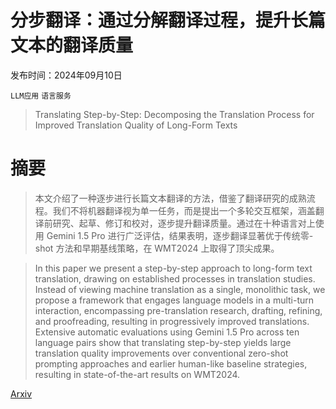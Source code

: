 # 分步翻译：通过分解翻译过程，提升长篇文本的翻译质量

发布时间：2024年09月10日

`LLM应用` `语言服务`

> Translating Step-by-Step: Decomposing the Translation Process for Improved Translation Quality of Long-Form Texts

# 摘要

> 本文介绍了一种逐步进行长篇文本翻译的方法，借鉴了翻译研究的成熟流程。我们不将机器翻译视为单一任务，而是提出一个多轮交互框架，涵盖翻译前研究、起草、修订和校对，逐步提升翻译质量。通过在十种语言对上使用 Gemini 1.5 Pro 进行广泛评估，结果表明，逐步翻译显著优于传统零-shot 方法和早期基线策略，在 WMT2024 上取得了顶尖成果。

> In this paper we present a step-by-step approach to long-form text translation, drawing on established processes in translation studies. Instead of viewing machine translation as a single, monolithic task, we propose a framework that engages language models in a multi-turn interaction, encompassing pre-translation research, drafting, refining, and proofreading, resulting in progressively improved translations. Extensive automatic evaluations using Gemini 1.5 Pro across ten language pairs show that translating step-by-step yields large translation quality improvements over conventional zero-shot prompting approaches and earlier human-like baseline strategies, resulting in state-of-the-art results on WMT2024.

[Arxiv](https://arxiv.org/abs/2409.06790)